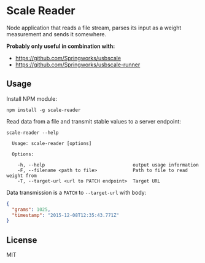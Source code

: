 # Scale Reader

Node application that reads a file stream, parses its input as a weight measurement and sends it somewhere.

**Probably only useful in combination with:**
- https://github.com/Springworks/usbscale
- https://github.com/Springworks/usbscale-runner

## Usage

Install NPM module:
```
npm install -g scale-reader
```

Read data from a file and transmit stable values to a server endpoint:
```
scale-reader --help

  Usage: scale-reader [options]

  Options:

    -h, --help                                output usage information
    -F, --filename <path to file>             Path to file to read weight from
    -T, --target-url <url to PATCH endpoint>  Target URL
```

Data transmission is a `PATCH` to `--target-url` with body:
```json
{
  "grams": 1025,
  "timestamp": "2015-12-08T12:35:43.771Z"
}
```

## License
MIT
